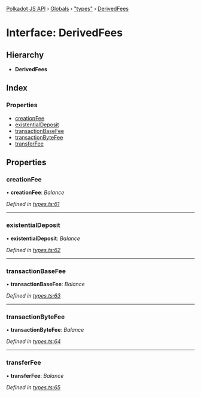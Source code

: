 [Polkadot JS API](../README.md) › [Globals](../globals.md) › ["types"](../modules/_types_.md) › [DerivedFees](_types_.derivedfees.md)

# Interface: DerivedFees

## Hierarchy

* **DerivedFees**

## Index

### Properties

* [creationFee](_types_.derivedfees.md#creationfee)
* [existentialDeposit](_types_.derivedfees.md#existentialdeposit)
* [transactionBaseFee](_types_.derivedfees.md#transactionbasefee)
* [transactionByteFee](_types_.derivedfees.md#transactionbytefee)
* [transferFee](_types_.derivedfees.md#transferfee)

## Properties

###  creationFee

• **creationFee**: *Balance*

*Defined in [types.ts:61](https://github.com/polkadot-js/api/blob/a70af20eba/packages/api-derive/src/types.ts#L61)*

___

###  existentialDeposit

• **existentialDeposit**: *Balance*

*Defined in [types.ts:62](https://github.com/polkadot-js/api/blob/a70af20eba/packages/api-derive/src/types.ts#L62)*

___

###  transactionBaseFee

• **transactionBaseFee**: *Balance*

*Defined in [types.ts:63](https://github.com/polkadot-js/api/blob/a70af20eba/packages/api-derive/src/types.ts#L63)*

___

###  transactionByteFee

• **transactionByteFee**: *Balance*

*Defined in [types.ts:64](https://github.com/polkadot-js/api/blob/a70af20eba/packages/api-derive/src/types.ts#L64)*

___

###  transferFee

• **transferFee**: *Balance*

*Defined in [types.ts:65](https://github.com/polkadot-js/api/blob/a70af20eba/packages/api-derive/src/types.ts#L65)*

